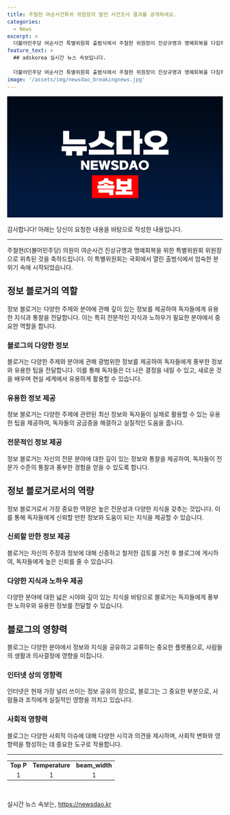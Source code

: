 ```yaml
---
title: 주철현 여순사건특위 위원장의 발언 사건조사 결과를 공개하세요.
categories:
  - News
excerpt: >
  더불어민주당 여순사건 특별위원회 출범식에서 주철현 위원장이 진상규명과 명예회복을 다짐하며 발언했다.
feature_text: >
  ## adskorea 실시간 뉴스 속보입니다.

  더불어민주당 여순사건 특별위원회 출범식에서 주철현 위원장이 진상규명과 명예회복을 다짐하며 발언했다.
image: '/assets/img/newsdao_breakingnews.jpg'
---
```


<p><img src="/assets/img/newsdao_breakingnews.jpg" alt="adskorea 속보" /></p>

<p>감사합니다! 아래는 당신이 요청한 내용을 바탕으로 작성한 내용입니다.</p>

<hr />

<p data-ke-size="size16">
주철현(더불어민주당) 의원이 여순사건 진상규명과 명예회복을 위한 특별위원회 위원장으로 위촉된 것을 축하드립니다. 이 특별위원회는 국회에서 열린 출범식에서 엄숙한 분위기 속에 시작되었습니다.
</p>

<h2 data-ke-size="size26">정보 블로거의 역할</h2>

<p data-ke-size="size16">
정보 블로거는 다양한 주제와 분야에 관해 깊이 있는 정보를 제공하여 독자들에게 유용한 지식과 통찰을 전달합니다. 이는 특히 전문적인 지식과 노하우가 필요한 분야에서 중요한 역할을 합니다.
</p>

<h3>블로그의 다양한 정보</h3>

<p data-ke-size="size16">
블로거는 다양한 주제와 분야에 관해 광범위한 정보를 제공하여 독자들에게 풍부한 정보와 유용한 팁을 전달합니다. 이를 통해 독자들은 더 나은 결정을 내릴 수 있고, 새로운 것을 배우며 현실 세계에서 유용하게 활용할 수 있습니다.
</p>

<h3>유용한 정보 제공</h3>

<p data-ke-size="size16">
정보 블로거는 다양한 주제에 관련된 최신 정보와 독자들이 실제로 활용할 수 있는 유용한 팁을 제공하여, 독자들의 궁금증을 해결하고 실질적인 도움을 줍니다.
</p>

<h3>전문적인 정보 제공</h3>

<p data-ke-size="size16">
정보 블로거는 자신의 전문 분야에 대한 깊이 있는 정보와 통찰을 제공하여, 독자들이 전문가 수준의 통찰과 풍부한 경험을 얻을 수 있도록 합니다.
</p>

<h2 data-ke-size="size26">정보 블로거로서의 역량</h2>

<p data-ke-size="size16">
정보 블로거로서 가장 중요한 역량은 높은 전문성과 다양한 지식을 갖추는 것입니다. 이를 통해 독자들에게 신뢰할 만한 정보와 도움이 되는 지식을 제공할 수 있습니다.
</p>

<h3>신뢰할 만한 정보 제공</h3>

<p data-ke-size="size16">
블로거는 자신의 주장과 정보에 대해 신중하고 철저한 검토를 거친 후 블로그에 게시하여, 독자들에게 높은 신뢰를 줄 수 있습니다.
</p>

<h3>다양한 지식과 노하우 제공</h3>

<p data-ke-size="size16">
다양한 분야에 대한 넓은 시야와 깊이 있는 지식을 바탕으로 블로거는 독자들에게 풍부한 노하우와 유용한 정보를 전달할 수 있습니다.
</p>

<h2 data-ke-size="size26">블로그의 영향력</h2>

<p data-ke-size="size16">
블로그는 다양한 분야에서 정보와 지식을 공유하고 교류하는 중요한 플랫폼으로, 사람들의 생활과 의사결정에 영향을 미칩니다.
</p>

<h3>인터넷 상의 영향력</h3>

<p data-ke-size="size16">
인터넷은 현재 가장 널리 쓰이는 정보 공유의 장으로, 블로그는 그 중요한 부분으로, 사람들과 조직에게 실질적인 영향을 끼치고 있습니다.
</p>

<h3>사회적 영향력</h3>

<p data-ke-size="size16">
블로그는 다양한 사회적 이슈에 대해 다양한 시각과 의견을 제시하며, 사회적 변화와 영향력을 형성하는 데 중요한 도구로 작용합니다.
</p>

<hr>

<table>
    <tbody>
        <tr>
            <td style="text-align: center; height: 17px;"><b>Top P</b></td>
            <td style="text-align: center; height: 17px;"><b>Temperature</b></td>
            <td style="text-align: center; height: 17px;"><b>beam_width</b></td>
        </tr>
        <tr>
            <td style="text-align: center; height: 17px;">1</td>
            <td style="text-align: center; height: 17px;">1</td>
            <td style="text-align: center; height: 17px;">1</td>
        </tr>
    </tbody>
</table>

<p data-ke-size="size16">&nbsp;</p>
실시간 뉴스 속보는, <a href="https://newsdao.kr" rel="dofollow">https://newsdao.kr</a>


